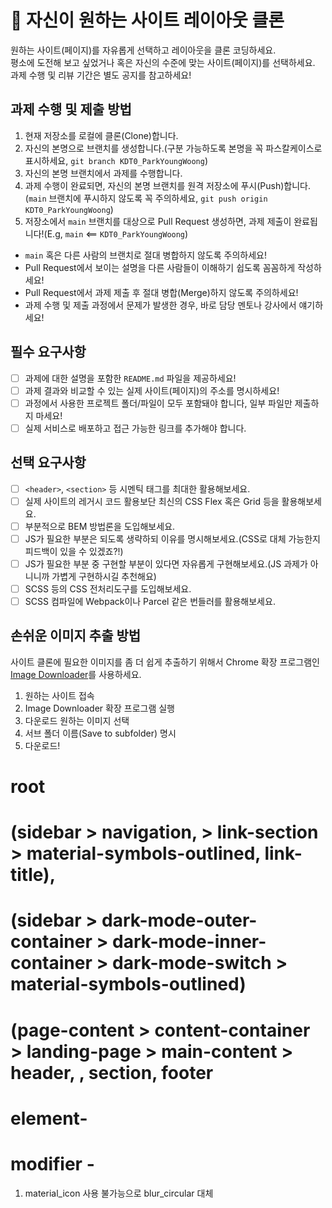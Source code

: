 # 👀 자신이 원하는 사이트 레이아웃 클론

원하는 사이트(페이지)를 자유롭게 선택하고 레이아웃을 클론 코딩하세요.  
평소에 도전해 보고 싶었거나 혹은 자신의 수준에 맞는 사이트(페이지)를 선택하세요.  
과제 수행 및 리뷰 기간은 별도 공지를 참고하세요!

## 과제 수행 및 제출 방법

1. 현재 저장소를 로컬에 클론(Clone)합니다.
1. 자신의 본명으로 브랜치를 생성합니다.(구분 가능하도록 본명을 꼭 파스칼케이스로 표시하세요, `git branch KDT0_ParkYoungWoong`)
1. 자신의 본명 브랜치에서 과제를 수행합니다.
1. 과제 수행이 완료되면, 자신의 본명 브랜치를 원격 저장소에 푸시(Push)합니다.(`main` 브랜치에 푸시하지 않도록 꼭 주의하세요, `git push origin KDT0_ParkYoungWoong`)
1. 저장소에서 `main` 브랜치를 대상으로 Pull Request 생성하면, 과제 제출이 완료됩니다!(E.g, `main` <== `KDT0_ParkYoungWoong`)

- `main` 혹은 다른 사람의 브랜치로 절대 병합하지 않도록 주의하세요!
- Pull Request에서 보이는 설명을 다른 사람들이 이해하기 쉽도록 꼼꼼하게 작성하세요!
- Pull Request에서 과제 제출 후 절대 병합(Merge)하지 않도록 주의하세요!
- 과제 수행 및 제출 과정에서 문제가 발생한 경우, 바로 담당 멘토나 강사에서 얘기하세요!

## 필수 요구사항

- [ ] 과제에 대한 설명을 포함한 `README.md` 파일을 제공하세요!
- [ ] 과제 결과와 비교할 수 있는 실제 사이트(페이지)의 주소를 명시하세요!
- [ ] 과정에서 사용한 프로젝트 폴더/파일이 모두 포함돼야 합니다, 일부 파일만 제출하지 마세요!
- [ ] 실제 서비스로 배포하고 접근 가능한 링크를 추가해야 합니다.

## 선택 요구사항

- [ ] `<header>`, `<section>` 등 시멘틱 태그를 최대한 활용해보세요.
- [ ] 실제 사이트의 레거시 코드 활용보단 최신의 CSS Flex 혹은 Grid 등을 활용해보세요.
- [ ] 부분적으로 BEM 방법론을 도입해보세요.
- [ ] JS가 필요한 부분은 되도록 생략하되 이유를 명시해보세요.(CSS로 대체 가능한지 피드백이 있을 수 있겠죠?!)
- [ ] JS가 필요한 부분 중 구현할 부분이 있다면 자유롭게 구현해보세요.(JS 과제가 아니니까 가볍게 구현하시길 추천해요)
- [ ] SCSS 등의 CSS 전처리도구를 도입해보세요.
- [ ] SCSS 컴파일에 Webpack이나 Parcel 같은 번들러를 활용해보세요.

## 손쉬운 이미지 추출 방법

사이트 클론에 필요한 이미지를 좀 더 쉽게 추출하기 위해서 Chrome 확장 프로그램인 [Image Downloader](https://chrome.google.com/webstore/detail/image-downloader/cnpniohnfphhjihaiiggeabnkjhpaldj?hl=ko)를 사용하세요.

1. 원하는 사이트 접속
1. Image Downloader 확장 프로그램 실행
1. 다운로드 원하는 이미지 선택
1. 서브 폴더 이름(Save to subfolder) 명시
1. 다운로드!

# root

# (sidebar > navigation, > link-section > material-symbols-outlined, link-title),

# (sidebar > dark-mode-outer-container > dark-mode-inner-container > dark-mode-switch > material-symbols-outlined)

# (page-content > content-container > landing-page > main-content > header, , section, footer

# element-

# modifier -

1. material_icon 사용 불가능으로 blur_circular 대체
